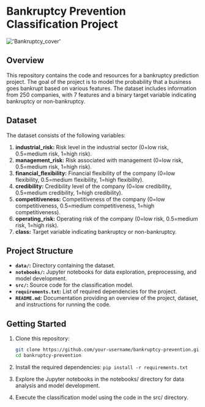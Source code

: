 # Bankruptcy Prevention Classification Project

!['Bankruptcy_cover'](https://www.meatpoultry.com/ext/resources/2023/04/28/Bankruptcy_adobe.png?height=667&t=1682699472&width=1080)

## Overview

This repository contains the code and resources for a bankruptcy prediction project. The goal of the project is to model the probability that a business goes bankrupt based on various features. The dataset includes information from 250 companies, with 7 features and a binary target variable indicating bankruptcy or non-bankruptcy.

## Dataset

The dataset consists of the following variables:

1. **industrial_risk:** Risk level in the industrial sector (0=low risk, 0.5=medium risk, 1=high risk).
2. **management_risk:** Risk associated with management (0=low risk, 0.5=medium risk, 1=high risk).
3. **financial_flexibility:** Financial flexibility of the company (0=low flexibility, 0.5=medium flexibility, 1=high flexibility).
4. **credibility:** Credibility level of the company (0=low credibility, 0.5=medium credibility, 1=high credibility).
5. **competitiveness:** Competitiveness of the company (0=low competitiveness, 0.5=medium competitiveness, 1=high competitiveness).
6. **operating_risk:** Operating risk of the company (0=low risk, 0.5=medium risk, 1=high risk).
7. **class:** Target variable indicating bankruptcy or non-bankruptcy.

## Project Structure

- **`data/`:** Directory containing the dataset.
- **`notebooks/`:** Jupyter notebooks for data exploration, preprocessing, and model development.
- **`src/`:** Source code for the classification model.
- **`requirements.txt`:** List of required dependencies for the project.
- **`README.md`:** Documentation providing an overview of the project, dataset, and instructions for running the code.

## Getting Started

1. Clone this repository:

   ```bash
   git clone https://github.com/your-username/bankruptcy-prevention.git
   cd bankruptcy-prevention

2. Install the required dependencies: `pip install -r requirements.txt`
3. Explore the Jupyter notebooks in the notebooks/ directory for data analysis and model
development.
4. Execute the classification model using the code in the src/ directory.

